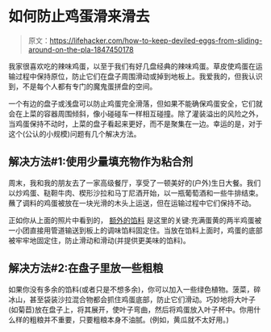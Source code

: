 # 如何防止鸡蛋滑来滑去

> 原文：<https://lifehacker.com/how-to-keep-deviled-eggs-from-sliding-around-on-the-pla-1847450178>

我家很喜欢吃的辣味鸡蛋，以至于我们有好几盘经典的辣味鸡蛋。草皮使鸡蛋在运输过程中保持原位，防止它们在盘子周围滑动或掉到地板上。我爱我的，但我认识到，不是每个人都有专门的魔鬼蛋拼盘的空间。



一个有边的盘子或浅盘可以防止鸡蛋完全滑落，但如果不能确保鸡蛋安全，它们就会在上菜的容器周围倾斜，像小碰碰车一样相互碰撞。除了灌装溢出的风险之外，当鸡蛋保持不动时，上菜的盘子看起来更好，而不是聚集在一边。幸运的是，对于这个(公认的小规模)问题有几个解决方法。

## 解决方法#1:使用少量填充物作为粘合剂

周末，我和我的朋友去了一家高级餐厅，享受了一顿美好的(户外)生日大餐。我们以炒鸡蛋、鞑靼牛肉、楔形沙拉和马丁尼酒开始，以一瓶葡萄酒和一些牛排结束。蘸了调料的鸡蛋被放在一块光滑的木头上运送，但在运输过程中它们保持不动。

正如你从上面的照片中看到的， [额外的馅料](https://lifehacker.com/how-to-make-the-yolkiest-deviled-eggs-1844404415) 是这里的关键:充满蛋黄的两半鸡蛋被一小团直接用管道输送到板上的调味馅料固定住。当放在馅料上面时，鸡蛋的底部被牢牢地固定住，防止滑动和滑动(并提供更美味的馅料)。

## 解决方法#2:在盘子里放一些粗粮

如果你没有多余的馅料(或者只是不想多余)，你可以加入一些绿色植物。菠菜，碎冰山，甚至袋装沙拉混合物都会抓住鸡蛋底部，防止它们滑动。巧妙地将大叶子(如菊苣)放在盘子上，将其展开，使叶子弯曲，然后将鸡蛋放入叶子杯中。你用什么样的粗粮并不重要，只要粗粮本身不油腻。(例如，黄瓜就不太好用。)
